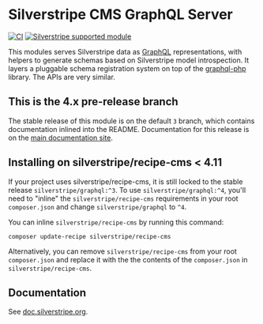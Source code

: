 # Silverstripe CMS GraphQL Server 

[![CI](https://github.com/silverstripe/silverstripe-graphql/actions/workflows/ci.yml/badge.svg)](https://github.com/silverstripe/silverstripe-graphql/actions/workflows/ci.yml)
[![Silverstripe supported module](https://img.shields.io/badge/silverstripe-supported-0071C4.svg)](https://www.silverstripe.org/software/addons/silverstripe-commercially-supported-module-list/)

This modules serves Silverstripe data as
[GraphQL](http://facebook.github.io/react/blog/2015/05/01/graphql-introduction.html)
representations, with helpers to generate schemas based on Silverstripe model
introspection. It layers a pluggable schema registration system on top of the
[graphql-php](https://github.com/webonyx/graphql-php) library. The APIs are
very similar.

## This is the 4.x pre-release branch

The stable release of this module is on the default `3` branch, which contains documentation inlined into the README. Documentation for this release is on the [main documentation site](https://doc.silverstripe.org/en/4/developer_guides/graphql/).

## Installing on silverstripe/recipe-cms < 4.11

If your project uses silverstripe/recipe-cms, it is still locked to the stable release `silverstripe/graphql:^3`. To use `silverstripe/graphql:^4`, you'll need to "inline" the `silverstripe/recipe-cms` requirements in your root `composer.json` and change `silverstripe/graphql` to `^4`.

You can inline `silverstripe/recipe-cms` by running this command:

```
composer update-recipe silverstripe/recipe-cms
```

Alternatively, you can remove `silverstripe/recipe-cms` from your root `composer.json` and replace it with the the contents of the `composer.json` in `silverstripe/recipe-cms`.

## Documentation

See [doc.silverstripe.org](https://doc.silverstripe.org/en/4/developer_guides/graphql/).
